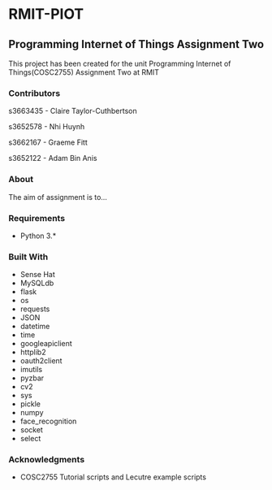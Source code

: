 # RMIT-PIOT
## Programming Internet of Things Assignment Two
This project has been created for the unit Programming Internet of Things(COSC2755) Assignment Two at RMIT

### Contributors
s3663435 - Claire Taylor-Cuthbertson

s3652578 - Nhi Huynh

s3662167 - Graeme Fitt

s3652122 - Adam Bin Anis

### About
The aim of assignment is to...

### Requirements
- Python 3.*

### Built With
* Sense Hat
* MySQLdb
* flask
* os
* requests
* JSON
* datetime
* time
* googleapiclient
* httplib2
* oauth2client
* imutils
* pyzbar
* cv2
* sys
* pickle
* numpy
* face_recognition
* socket
* select


### Acknowledgments
* COSC2755 Tutorial scripts and Lecutre example scripts
